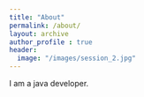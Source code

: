 ```yaml
---
title: "About"
permalink: /about/
layout: archive
author_profile : true
header:
  image: "/images/session_2.jpg"
---
```


I am a java developer.
